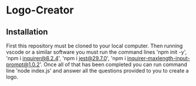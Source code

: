 # Logo-Creator

## Installation

First this repository must be cloned to your local computer. Then running vscode or a similar software you must run the command lines 'npm init -y', 'npm i inquirer@8.2.4', 'npm i jest@29.7.0', 'npm i inquirer-maxlength-input-prompt@1.0.2'. Once all of that has been completed you can run command line 'node index.js' and answer all the questions provided to you to create a logo.
